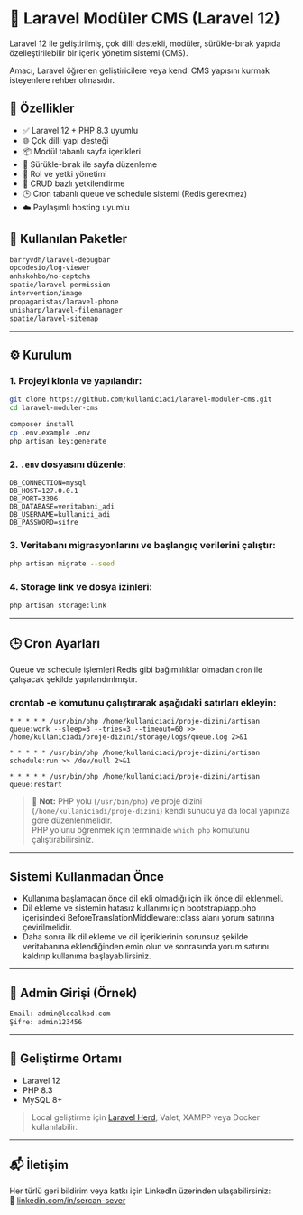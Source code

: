 
# 🧩 Laravel Modüler CMS (Laravel 12)

Laravel 12 ile geliştirilmiş, çok dilli destekli, modüler, sürükle-bırak yapıda özelleştirilebilir bir içerik yönetim sistemi (CMS).

Amacı, Laravel öğrenen geliştiricilere veya kendi CMS yapısını kurmak isteyenlere rehber olmasıdır.

## 🚀 Özellikler

- ✅ Laravel 12 + PHP 8.3 uyumlu
- 🌐 Çok dilli yapı desteği
- 📦 Modül tabanlı sayfa içerikleri
- 🔀 Sürükle-bırak ile sayfa düzenleme
- 🔐 Rol ve yetki yönetimi
- 🧾 CRUD bazlı yetkilendirme
- 🕒 Cron tabanlı queue ve schedule sistemi (Redis gerekmez)
- ☁️ Paylaşımlı hosting uyumlu

## 🧰 Kullanılan Paketler

```bash
barryvdh/laravel-debugbar
opcodesio/log-viewer
anhskohbo/no-captcha
spatie/laravel-permission
intervention/image
propaganistas/laravel-phone
unisharp/laravel-filemanager
spatie/laravel-sitemap
```

---

## ⚙️ Kurulum

### 1. Projeyi klonla ve yapılandır:

```bash
git clone https://github.com/kullaniciadi/laravel-moduler-cms.git
cd laravel-moduler-cms

composer install
cp .env.example .env
php artisan key:generate
```

### 2. `.env` dosyasını düzenle:

```env
DB_CONNECTION=mysql
DB_HOST=127.0.0.1
DB_PORT=3306
DB_DATABASE=veritabani_adi
DB_USERNAME=kullanici_adi
DB_PASSWORD=sifre
```

### 3. Veritabanı migrasyonlarını ve başlangıç verilerini çalıştır:

```bash
php artisan migrate --seed
```

### 4. Storage link ve dosya izinleri:

```bash
php artisan storage:link
```

---

## 🕒 Cron Ayarları

Queue ve schedule işlemleri Redis gibi bağımlılıklar olmadan `cron` ile çalışacak şekilde yapılandırılmıştır.

### crontab -e komutunu çalıştırarak aşağıdaki satırları ekleyin:

```cron
* * * * * /usr/bin/php /home/kullaniciadi/proje-dizini/artisan queue:work --sleep=3 --tries=3 --timeout=60 >> /home/kullaniciadi/proje-dizini/storage/logs/queue.log 2>&1

* * * * * /usr/bin/php /home/kullaniciadi/proje-dizini/artisan schedule:run >> /dev/null 2>&1

* * * * * /usr/bin/php /home/kullaniciadi/proje-dizini/artisan queue:restart
```

> 📌 **Not:** PHP yolu (`/usr/bin/php`) ve proje dizini (`/home/kullaniciadi/proje-dizini`) kendi sunucu ya da local yapınıza göre düzenlenmelidir.  
PHP yolunu öğrenmek için terminalde `which php` komutunu çalıştırabilirsiniz.

---

## Sistemi Kullanmadan Önce

- Kullanıma başlamadan önce dil ekli olmadığı için ilk önce dil eklenmeli. 
- Dil ekleme ve sistemin hatasız kullanımı için bootstrap/app.php içerisindeki BeforeTranslationMiddleware::class alanı yorum satırına çevirilmelidir.
- Daha sonra ilk dil ekleme ve dil içeriklerinin sorunsuz şekilde veritabanına eklendiğinden emin olun ve sonrasında yorum satırını kaldırıp kullanıma başlayabilirsiniz.

---

## 🔐 Admin Girişi (Örnek)

```txt
Email: admin@localkod.com
Şifre: admin123456
```

---

## 🧪 Geliştirme Ortamı

- Laravel 12
- PHP 8.3
- MySQL 8+

> Local geliştirme için [Laravel Herd](https://herd.laravel.com/), Valet, XAMPP veya Docker kullanılabilir.

---

## 📬 İletişim

Her türlü geri bildirim veya katkı için LinkedIn üzerinden ulaşabilirsiniz:  
🔗 [linkedin.com/in/sercan-sever](https://www.linkedin.com/in/sercan-sever/)
